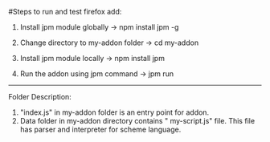 #Steps to run and test firefox add:

1. Install jpm module globally
-> npm install jpm -g

2. Change directory to my-addon folder
-> cd my-addon

3. Install jpm module locally
-> npm install jpm

4. Run the addon using jpm command
-> jpm run



---
Folder Description:
1. "index.js" in my-addon folder is an entry point for addon.
2. Data folder in my-addon directory contains " my-script.js" file. This file has parser and interpreter for scheme language.
 

